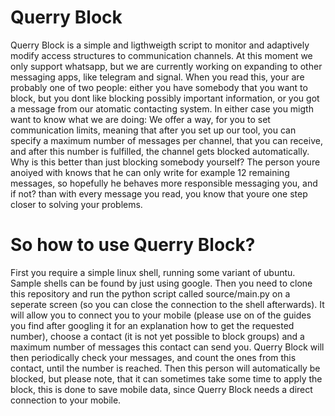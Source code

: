 # Querry Block

Querry Block is a simple and ligthweigth script to monitor and adaptively modify access structures to communication channels. At this moment we only support whatsapp, but we are currently working on expanding to other messaging apps, like telegram and signal.
When you read this, your are probably one of two people: either you have somebody that you want to block, but you dont like blocking possibly important information, or you got a message from our atomatic contacting system. In either case you migth want to know what we are doing: We offer a way, for you to set communication limits, meaning that after you set up our tool, you can specify a maximum number of messages per channel, that you can receive, and after this number is fulfilled, the channel gets blocked automatically. Why is this better than just blocking somebody yourself? The person youre anoiyed with knows that he can only write for example 12 remaining messages, so hopefully he behaves more responsible messaging you, and if not? than with every message you read, you know that youre one step closer to solving your problems.
# So how to use Querry Block?
First you require a simple linux shell, running some variant of ubuntu. Sample shells can be found by just using google. Then you need to clone this repository and run the python script called source/main.py on a seperate screen (so you can close the connection to the shell afterwards). It will allow you to connect you to your mobile (please use on of the guides you find after googling it for an explanation how to get the requested number), choose a contact (it is not yet possible to block groups) and a maximum number of messages this contact can send you. Querry Block will then periodically check your messages, and count the ones from this contact, until the number is reached. Then this person will automatically be blocked, but please note, that it can sometimes take some time to apply the block, this is done to save mobile data, since Querry Block needs a direct connection to your mobile.
